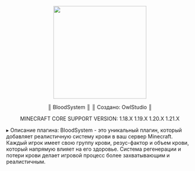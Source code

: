 <p align="center">
<img src="https://github.com/user-attachments/assets/548b9181-13c6-417c-a0ab-f1b19b4f235c" width="250" height="250">
</p>
<p align="center">
 ║              BloodSystem                 ║
 ║            Создано: OwlStudio                  ║
</p>

<p align="center">
 MINECRAFT CORE SUPPORT VERSION: 1.18.X 1.19.X 1.20.X 1.21.X 
</p>

 ▸ Описание плагина:
 BloodSystem - это уникальный плагин, который добавляет реалистичную систему крови в ваш сервер Minecraft. Каждый игрок имеет свою группу крови, резус-фактор и объем крови, который напрямую влияет на его здоровье. Система регенерации и потери крови делает игровой процесс более захватывающим и реалистичным.
